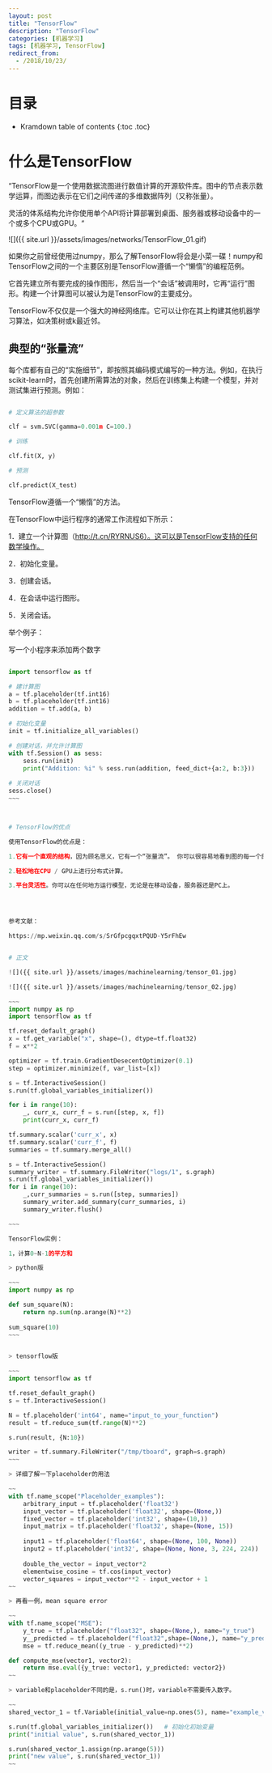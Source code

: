 ```yaml
---
layout: post
title: "TensorFlow"
description: "TensorFlow"
categories: [机器学习]
tags: [机器学习, TensorFlow]
redirect_from:
  - /2018/10/23/
---
```


# 目录

* Kramdown table of contents
{:toc .toc}


# 什么是TensorFlow

“TensorFlow是一个使用数据流图进行数值计算的开源软件库。图中的节点表示数学运算，而图边表示在它们之间传递的多维数据阵列（又称张量）。

灵活的体系结构允许你使用单个API将计算部署到桌面、服务器或移动设备中的一个或多个CPU或GPU。“

![]({{ site.url }}/assets/images/networks/TensorFlow_01.gif)


如果你之前曾经使用过numpy，那么了解TensorFlow将会是小菜一碟！numpy和TensorFlow之间的一个主要区别是TensorFlow遵循一个“懒惰”的编程范例。

它首先建立所有要完成的操作图形，然后当一个“会话”被调用时，它再“运行”图形。构建一个计算图可以被认为是TensorFlow的主要成分。

TensorFlow不仅仅是一个强大的神经网络库。它可以让你在其上构建其他机器学习算法，如决策树或k最近邻。

## 典型的“张量流”

每个库都有自己的“实施细节”，即按照其编码模式编写的一种方法。例如，在执行scikit-learn时，首先创建所需算法的对象，然后在训练集上构建一个模型，并对测试集进行预测。例如：

~~~ python 

# 定义算法的超参数

clf = svm.SVC(gamma=0.001m C=100.)

# 训练

clf.fit(X, y)

# 预测

clf.predict(X_test)
~~~

TensorFlow遵循一个“懒惰”的方法。

在TensorFlow中运行程序的通常工作流程如下所示：

1．建立一个计算图（http://t.cn/RYRNUS6）。这可以是TensorFlow支持的任何数学操作。

2．初始化变量。

3．创建会话。

4．在会话中运行图形。

5．关闭会话。


举个例子：

写一个小程序来添加两个数字

~~~~ python 

import tensorflow as tf

# 建计算图
a = tf.placeholder(tf.int16)
b = tf.placeholder(tf.int16)
addition = tf.add(a, b)

# 初始化变量
init = tf.initialize_all_variables()

# 创建对话，并允许计算图
with tf.Session() as sess:
	sess.run(init)
	print("Addition: %i" % sess.run(addition, feed_dict+{a:2, b:3}))
	
# 关闭对话
sess.close()
~~~



# TensorFlow的优点

使用TensorFlow的优点是：

1.它有一个直观的结构，因为顾名思义，它有一个“张量流”。 你可以很容易地看到图的每一个部分。

2.轻松地在CPU / GPU上进行分布式计算。

3.平台灵活性。你可以在任何地方运行模型，无论是在移动设备，服务器还是PC上。




参考文献：

https://mp.weixin.qq.com/s/SrGfpcgqxtPQUD-Y5rFhEw


# 正文

![]({{ site.url }}/assets/images/machinelearning/tensor_01.jpg)

![]({{ site.url }}/assets/images/machinelearning/tensor_02.jpg)

~~~
import numpy as np
import tensorflow as tf

tf.reset_default_graph()
x = tf.get_variable("x", shape=(), dtype=tf.float32)
f = x**2

optimizer = tf.train.GradientDesecentOptimizer(0.1)
step = optimizer.minimize(f, var_list=[x])

s = tf.InteractiveSession()
s.run(tf.global_variables_initializer())

for i in range(10):
	_, curr_x, curr_f = s.run([step, x, f])
	print(curr_x, curr_f)

tf.summary.scalar('curr_x', x)
tf.summary.scalar('curr_f', f)
summaries = tf.summary.merge_all()

s = tf.InteractiveSession()
summary_writer = tf.summary.FileWriter("logs/1", s.graph)
s.run(tf.global_variables_initializer())
for i in range(10):
	_,curr_summaries = s.run([step, summaries])
	summary_writer.add_summary(curr_summaries, i)
	summary_writer.flush()

~~~

TensorFlow实例：

1，计算0~N-1的平方和

> python版

~~~
import numpy as np

def sum_square(N):
	return np.sum(np.arange(N)**2)
	
sum_square(10)
~~~


> tensorflow版

~~~
import tensorflow as tf

tf.reset_default_graph()
s = tf.InteractiveSession()

N = tf.placeholder('int64', name="input_to_your_function")     
result = tf.reduce_sum(tf.range(N)**2)

s.run(result, {N:10})

writer = tf.summary.FileWriter("/tmp/tboard", graph=s.graph)
~~~

> 详细了解一下placeholder的用法

~~
with tf.name_scope("Placeholder_examples"):
	arbitrary_input = tf.placeholder('float32')
	input_vector = tf.placeholder('float32', shape=(None,))
	fixed_vector = tf.placeholder('int32', shape=(10,))
	input_matrix = tf.placeholder('float32', shape=(None, 15))
	
	input1 = tf.placeholder('float64', shape=(None, 100, None))
	input2 = tf.placeholder('int32', shape=(None, None, 3, 224, 224))
	
	double_the_vector = input_vector*2
	elementwise_cosine = tf.cos(input_vector)
	vector_squares = input_vector**2 - input_vector + 1
~~

> 再看一例，mean square error

~~
with tf.name_scope("MSE"):
	y_true = tf.placeholder("float32", shape=(None,), name="y_true")
	y__predicted = tf.placeholder("float32",shape=(None,), name="y_predicted")
	mse = tf.reduce_mean((y_true - y_predicted)**2)

def compute_mse(vector1, vector2):
	return mse.eval({y_true: vector1, y_predicted: vector2})
~~

> variable和placeholder不同的是，s.run()时，variable不需要传入数字。

~~
shared_vector_1 = tf.Variable(initial_value=np.ones(5), name="example_variable")   # 先创建一个变量

s.run(tf.global_variables_initializer())   # 初始化初始变量
print("initial value", s.run(shared_vector_1))

s.run(shared_vector_1.assign(np.arange(5)))
print("new value", s.run(shared_vector_1))
~~








